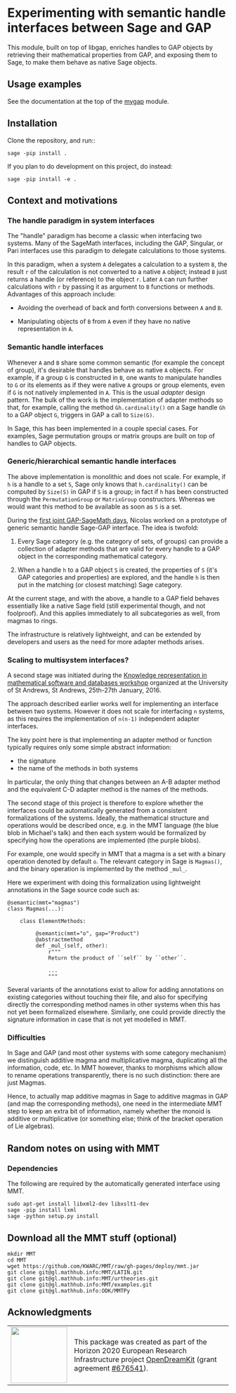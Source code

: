 # Experimenting with semantic handle interfaces between Sage and GAP

This module, built on top of libgap, enriches handles to GAP objects
by retrieving their mathematical properties from GAP, and exposing
them to Sage, to make them behave as native Sage objects.

## Usage examples

See the documentation at the top of the [mygap](mygap.py) module.

## Installation

Clone the repository, and run::

    sage -pip install .

If you plan to do development on this project, do instead:

    sage -pip install -e .

## Context and motivations

### The handle paradigm in system interfaces

The "handle" paradigm has become a classic when interfacing two
systems. Many of the SageMath interfaces, including the GAP, Singular,
or Pari interfaces use this paradigm to delegate calculations to those
systems.

In this paradigm, when a system `A` delegates a calculation to a
system `B`, the result `r` of the calculation is not converted to a
native `A` object; instead `B` just returns a handle (or reference) to
the object `r`. Later `A` can run further calculations with `r` by
passing it as argument to `B` functions or methods. Advantages of this
approach include:

- Avoiding the overhead of back and forth conversions between `A` and `B`.

- Manipulating objects of `B` from `A` even if they have no native
  representation in `A`.

### Semantic handle interfaces

Whenever `A` and `B` share some common semantic (for example the
concept of group), it's desirable that handles behave as native `A`
objects. For example, if a group `G` is constructed in `B`, one wants
to manipulate handles to `G` or its elements as if they were native
`A` groups or group elements, even if `G` is not natively implemented
in `A`. This is the usual *adapter* design pattern. The bulk of the
work is the implementation of adapter methods so that, for example,
calling the method `Gh.cardinality()` on a Sage handle `Gh` to a GAP
object `G`, triggers in GAP a call to `Size(G)`.

In Sage, this has been implemented in a couple special cases. For
examples, Sage permutation groups or matrix groups are built on top of
handles to GAP objects.

### Generic/hierarchical semantic handle interfaces

The above implementation is monolithic and does not scale. For
example, if `h` is a handle to a set `S`, Sage only knows that
`h.cardinality()` can be computed by `Size(S)` in GAP if `S` is a
group; in fact if `h` has been constructed through the
`PermutationGroup` or `MatrixGroup` constructors. Whereas we would
want this method to be available as soon as `S` is a set.


During the [first joint GAP-SageMath
days](http://gapdays.de/gap-sage-days2016/), Nicolas worked on a
prototype of generic semantic handle Sage-GAP interface. The idea is
twofold:

1.  Every Sage category (e.g. the category of sets, of groups) can
    provide a collection of adapter methods that are valid for every
    handle to a GAP object in the corresponding mathematical category.

2.  When a handle `h` to a GAP object `S` is created, the properties
    of `S` (it's GAP categories and properties) are explored, and the
    handle `h` is then put in the matching (or closest matching) Sage
    category.

At the current stage, and with the above, a handle to a GAP field
behaves essentially like a native Sage field (still experimental
though, and not foolproof). And this applies immediately to all
subcategories as well, from magmas to rings.

The infrastructure is relatively lightweight, and can be extended by
developers and users as the need for more adapter methods arises.

### Scaling to multisystem interfaces?

A second stage was initiated during the
[Knowledge representation in mathematical software and databases
workshop](http://opendreamkit.org/2015/12/08/WP6StAndrewsMeeting/)
organized at the University of St Andrews, St Andrews, 25th-27th January, 2016.

The approach described earlier works well for implementing an
interface between two systems. However it does not scale for
interfacing `n` systems, as this requires the implementation of
`n(n-1)` independent adapter interfaces.

The key point here is that implementing an adapter method or function
typically requires only some simple abstract information:

- the signature
- the name of the methods in both systems

In particular, the only thing that changes between an A-B adapter
method and the equivalent C-D adapter method is the names of the
methods.

The second stage of this project is therefore to explore whether the
interfaces could be automatically generated from a consistent
formalizations of the systems. Ideally, the mathematical structure and
operations would be described once, e.g. in the MMT language (the blue
blob in Michael's talk) and then each system would be formalized by
specifying how the operations are implemented (the purple blobs).

For example, one would specify in MMT that a magma is a set with a
binary operation denoted by default `o`. The relevant category in Sage
is `Magmas()`, and the binary operation is implemented by the method
`_mul_`.

Here we experiment with doing this formalization using lightweight
annotations in the Sage source code such as:

    @semantic(mmt="magmas")
    class Magmas(...):

        class ElementMethods:

             @semantic(mmt="o", gap="Product")
             @abstractmethod
             def _mul_(self, other):
                 r"""
                 Return the product of ``self`` by ``other``.

                 ...
                 """

Several variants of the annotations exist to allow for adding
annotations on existing categories without touching their file, and
also for specifying directly the corresponding method names in other
systems when this has not yet been formalized elsewhere. Similarly,
one could provide directly the signature information in case that is
not yet modelled in MMT.

### Difficulties

In Sage and GAP (and most other systems with some category mechanism)
we distinguish additive magma and multiplicative magma, duplicating
all the information, code, etc. In MMT however, thanks to morphisms
which allow to rename operations transparently, there is no such
distinction: there are just Magmas.

Hence, to actually map additive magmas in Sage to additive magmas in
GAP (and map the corresponding methods), one need in the intermediate
MMT step to keep an extra bit of information, namely whether the
monoid is additive or multiplicative (or something else; think of the
bracket operation of Lie algebras).

## Random notes on using with MMT

### Dependencies

The following are required by the automatically generated interface
using MMT.

    sudo apt-get install libxml2-dev libxslt1-dev
    sage -pip install lxml
    sage -python setup.py install

## Download all the MMT stuff (optional)

    mkdir MMT
    cd MMT
    wget https://github.com/KWARC/MMT/raw/gh-pages/deploy/mmt.jar
    git clone git@gl.mathhub.info:MMT/LATIN.git
    git clone git@gl.mathhub.info:MMT/urtheories.git
    git clone git@gl.mathhub.info:MMT/examples.git
    git clone git@gl.mathhub.info:ODK/MMTPy

## Acknowledgments

<table class="none">
<tr>
<td>
  <img src="http://opendreamkit.org/public/logos/Flag_of_Europe.svg" width="128">
</td>
<td>
  This package was created as part of the Horizon 2020 European
  Research Infrastructure project
  <a href="https://opendreamkit.org/">OpenDreamKit</a>
  (grant agreement <a href="https://opendreamkit.org/">#676541</a>).
</td>
</tr>
</table>
